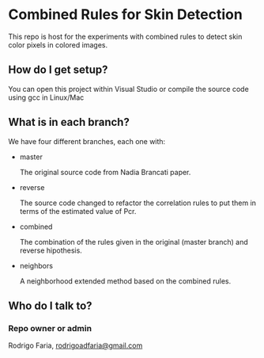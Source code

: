 # Combined Rules for Skin Detection
This repo is host for the experiments with combined rules to detect skin color pixels in colored images.

## How do I get setup?
You can open this project within Visual Studio or compile the source code using gcc in Linux/Mac

## What is in each branch?
We have four different branches, each one with:

* master
  
  The original source code from Nadia Brancati paper.

* reverse
  
  The source code changed to refactor the correlation rules to put them in terms of the estimated value of Pcr.

* combined

  The combination of the rules given in the original (master branch) and reverse hipothesis.

* neighbors
  
  A neighborhood extended method based on the combined rules.

## Who do I talk to?
### Repo owner or admin

Rodrigo Faria, rodrigoadfaria@gmail.com
